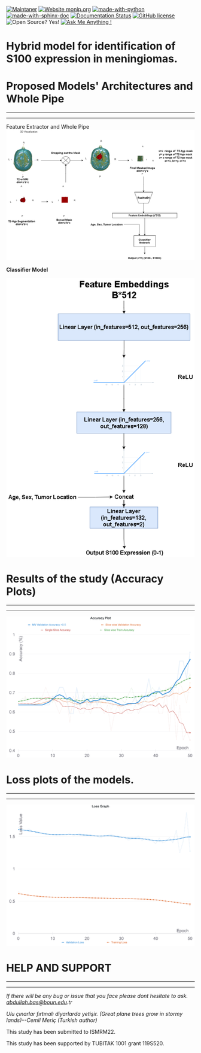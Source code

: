 
[![Maintaner](https://img.shields.io/badge/maintainer-CIL-blue)](https://cil.boun.edu.tr)
[![Website monip.org](https://img.shields.io/website-up-down-green-red/http/monip.org.svg)](https://computational-imaging-lab.github.io/Identification-of-S100-using-T2-w-images-deep-learning-/)
[![made-with-python](https://img.shields.io/badge/Made%20with-Python-1f425f.svg)](https://www.python.org/)
[![made-with-sphinx-doc](https://img.shields.io/badge/Made%20with-Sphinx-1f425f.svg)](https://www.sphinx-doc.org/)
[![Documentation Status](https://readthedocs.org/projects/ansicolortags/badge/?version=latest)](https://computational-imaging-lab.github.io/Identification-of-S100-using-T2-w-images-deep-learning-/index.html)
[![GitHub license](https://img.shields.io/github/license/Naereen/StrapDown.js.svg)](https://github.com/Computational-Imaging-LAB/https://computational-imaging-lab.github.io/Identification-of-S100-using-T2-w-images-deep-learning-/blob/master/LICENSE)
![Open Source? Yes!](https://badgen.net/badge/Open%20Source%20%3F/Yes%21/blue?icon=github)
[![Ask Me Anything !](https://img.shields.io/badge/Ask%20me-anything-1abc9c.svg)](https://github.com/abdullahbas)



# Hybrid model for identification of S100 expression in meningiomas.

#
# Proposed Models' Architectures and Whole Pipe
****
***
Feature Extractor and Whole Pipe
![Open Source? Yes!](https://github.com/Computational-Imaging-LAB/Identification-of-S100-using-T2-w-images-deep-learning-/blob/main/images/ISMRM22_S100.drawio%20(1).png)


****Classifier Model****

![Open Source? Yes!](https://github.com/Computational-Imaging-LAB/Identification-of-S100-using-T2-w-images-deep-learning-/blob/main/images/ISMRM22_S100.drawio%20(2).png)


#
# Results of the study (Accuracy Plots)

****
***

![Open Source? Yes!](https://github.com/Computational-Imaging-LAB/Identification-of-S100-using-T2-w-images-deep-learning-/blob/main/images/accuracy_plot-s100.png)
#
# Loss plots of the models.

****
***
![Open Source? Yes!](https://github.com/Computational-Imaging-LAB/Identification-of-S100-using-T2-w-images-deep-learning-/blob/main/images/loss_graph_s100.png)

#
# HELP AND SUPPORT
****
***
_If there will be any bug or issue that you face please dont hesitate to ask. abdullah.bas@boun.edu.tr_

_Ulu çınarlar fırtınalı diyarlarda yetişir. (Great plane trees grow in stormy lands)--Cemil Meriç (Turkish author)_

This study has been submitted to ISMRM22.

This study has been supported by TUBITAK 1001 grant 119S520.
